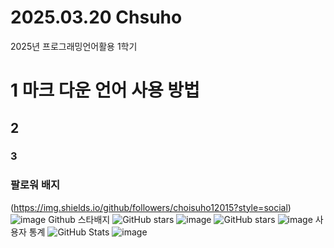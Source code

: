 # 2025.03.20 Chsuho
2025년 프로그래밍언어활용 1학기
# 1 마크 다운 언어 사용 방법
## 2
### 3

### 팔로워 배지
 (https://img.shields.io/github/followers/choisuho12015?style=social)
![image](https://github.com/user-attachments/assets/4a44a15e-8030-48bf-9b87-45881cf72c2d)
Github 스타배지
![GitHub stars](https://img.shields.io/github/stars/Emmett6401?style=social)
![image](https://github.com/user-attachments/assets/7eb6eb6c-d862-476e-be3f-e02039f8081a)
![GitHub stars](https://img.shields.io/github/stars/choisuho12015?style=social)
![image](https://github.com/user-attachments/assets/dc1be0fe-4eaf-496f-b3bf-4eb63337232c)
사용자 통계
![GitHub Stats](https://github-readme-stats.vercel.app/api?username=choisuho12015&show_icons=true&theme=radical)
![image](https://github.com/user-attachments/assets/73945d71-cf3d-4a7e-a9ae-0aaf9e356a2e)

